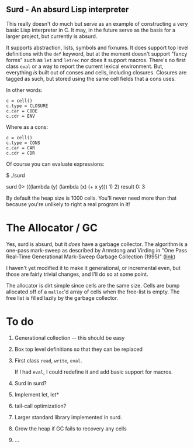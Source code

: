 Surd - An absurd Lisp interpreter
---------------------------------

This really doesn't do much but serve as an example of constructing a
very basic Lisp interpreter in C. It may, in the future serve as the 
basis for a larger project, but currently is absurd.

It supports abstraction, lists, symbols and fixnums. It does support
top level definitions with the `def` keyword, but at the moment doesn't
support "fancy forms" such as `let` and `letrec` nor does it support
macros. There's no first class `eval` or a way to report the current
lexical environment. But, everything *is* built out of conses and
cells, including closures. Closures are tagged as such, but stored
using the same cell fields that a cons uses.

In other words:

    c = cell()
    c.type = CLOSURE
    c.car = CODE
    c.cdr = ENV

Where as a cons:
   
    c = cell()
    c.type = CONS
    c.car = CAR
    c.cdr = CDR

Of course you can evaluate expressions:

$ ./surd 

surd 0> (((lambda (y) (lambda (x) (+ x y))) 1) 2)
result 0: 3

By default the heap size is 1000 cells. You'll never need more than
that because you're unlikely to right a real program in it!

The Allocator / GC
==================

Yes, surd is absurd, but it *does* have a garbage collector. The
algorithm is a one-pass mark-sweep as described by Armstong and
Virding in "One Pass Real-Time Generational Mark-Sweep Garbage
Collection (1995)"
([link](http://citeseer.ist.psu.edu/viewdoc/summary?doi=10.1.1.42.7791))

I haven't yet modified it to make it generational, or incremental
even, but those are fairly trivial changes, and I'll do so at some
point.

The allocator is dirt simple since cells are the same size. Cells
are bump allocated off of a `malloc`'d array of cells when the free-list
is empty. The free list is filled lazily by the garbage collector. 

To do
=====

1. Generational collection -- this should be easy
2. Box top level definitions so that they can be replaced
3. First class `read`, `write`, `eval`.

   If I had `eval`, I could redefine it and add basic support for
   macros. 

4. Surd in surd?
5. Implement let, let*
6. tail-call optimization?
7. Larger standard library implemented in surd.
8. Grow the heap if GC fails to recovery any cells
9. ... 

